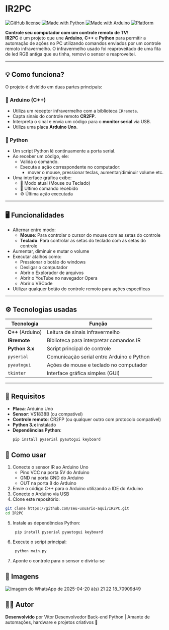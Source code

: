 # IR2PC

[![GitHub license](https://img.shields.io/github/license/Vitorugz/IR2PC)](./LICENSE)
[![Made with Python](https://img.shields.io/badge/Made%20with-Python-blue?logo=python)](https://www.python.org/)
[![Made with Arduino](https://img.shields.io/badge/Made%20with-Arduino-00979D?logo=arduino)](https://www.arduino.cc/)
[![Platform](https://img.shields.io/badge/Platform-Windows-lightgrey)](https://github.com/seu-usuario-aqui/IR2PC)

**Controle seu computador com um controle remoto de TV!**  
**IR2PC** é um projeto que une **Arduino**, **C++** e **Python** para permitir a automação de ações no PC utilizando comandos enviados por um controle remoto infravermelho. O infravermelho usado foi reaproveitado de uma fita de led RGB antiga que eu tinha, removi o sensor e reaproveitei.

---

## 💡 Como funciona?

O projeto é dividido em duas partes principais:

### 🔧 Arduino (C++)

- Utiliza um receptor infravermelho com a biblioteca `IRremote`.
- Capta sinais do controle remoto **CR2FP**.
- Interpreta o sinal e envia um código para o **monitor serial** via USB.
- Utiliza uma placa **Arduino Uno**.

### 🐍 Python

- Um script Python lê continuamente a porta serial.
- Ao receber um código, ele:
  - Valida o comando.
  - Executa a ação correspondente no computador:
    - mover o mouse, pressionar teclas, aumentar/diminuir volume etc.
- Uma interface gráfica exibe:
  - 🔁 Modo atual (Mouse ou Teclado)
  - 🔘 Último comando recebido
  - ⚙️ Última ação executada

---

## 🖥️ Funcionalidades

- Alternar entre modo:
    - **Mouse**: Para controlar o cursor do mouse com as setas do controle
    - **Teclado**: Para controlar as setas do teclado com as setas do controle
- Aumentar, diminuir e mutar o volume
- Executar atalhos como:
    - Pressionar o botão do windows
    - Desligar o computador
    - Abrir o Explorador de arquivos
    - Abrir o YouTube no navegador Opera
    - Abrir o VSCode
- Utilizar qualquer botão do controle remoto para ações específicas

---

## ⚙️ Tecnologias usadas

| Tecnologia | Função |
|------------|--------|
| **C++** (Arduino) | Leitura de sinais infravermelho |
| **IRremote** | Biblioteca para interpretar comandos IR |
| **Python 3.x** | Script principal de controle |
| `pyserial` | Comunicação serial entre Arduino e Python |
| `pyautogui` | Ações de mouse e teclado no computador |
| `tkinter` | Interface gráfica simples (GUI) |

---

## 🧰 Requisitos

- **Placa**: Arduino Uno
- **Sensor**: VS1838B (ou compatível)
- **Controle remoto**: CR2FP (ou qualquer outro com protocolo compatível)
- **Python 3.x** instalado
- **Dependências Python**:
  ```bash
  pip install pyserial pyautogui keyboard

## 🚀 Como usar

1. Conecte o sensor IR ao Arduino Uno
   - Pino VCC  na porta 5V do Arduino
   - GND       na porta GND do Arduino
   - OUT       na porta 8 do Arduino
2. Envie o código C++ para o Arduino utilizando a IDE do Arduino
3. Conecte o Arduino via USB
4. Clone este repositório:
  ```bash
  git clone https://github.com/seu-usuario-aqui/IR2PC.git
  cd IR2PC
  ```
5. Instale as dependências Python:
   ```bash
    pip install pyserial pyautogui keyboard
   ```
6. Execute o script principal:
   ```bash
    python main.py
   ```
7. Aponte o controle para o sensor e divirta-se

## 📸 Imagens
![Imagem do WhatsApp de 2025-04-20 à(s) 21 22 18_70909d49](https://github.com/user-attachments/assets/be195354-7fd1-4af4-95ac-949257648cd3)

## 👨‍💻 Autor
**Desenvolvido** por Vitor
Desenvolvedor Back-end Python | Amante de automações, hardware e projetos criativos 🚀
